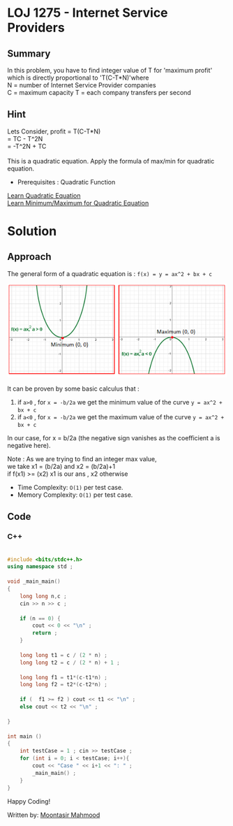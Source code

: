 # LOJ 1275 - Internet Service Providers

## Summary

In this problem, you have to find integer value of T for 'maximum profit' which is directly proportional to 'T(C-T*N)'where <br>
N = number of Internet Service Provider companies <br>
C = maximum capacity
T = each company transfers per second

## Hint

Lets Consider,
    profit  = T(C-T*N) <br>
            = TC - T^2N <br>
            = -T^2N + TC <br>
<br>
This is a quadratic equation. Apply the formula of max/min for quadratic equation.

- Prerequisites : Quadratic Function

[Learn Quadratic Equation](https://www.youtube.com/watch/VdVPg04t_6w) <br>
[Learn Minimum/Maximum for Quadratic Equation](https://www.youtube.com/watch?v=-hBk1y7-Z6I&ab_channel=AnilKumar)

# Solution
## Approach

The general form of a quadratic equation is : ` f(x) = y = ax^2 + bx + c ` <br>

<img src="graph.png" width="700">

It can be proven by some basic calculus that : <br>
1. if `a>0` ,  for `x = -b/2a` we get the minimum value of the curve `y = ax^2 + bx + c` <br>
2. if `a<0` ,  for `x = -b/2a` we get the maximum value of the curve `y = ax^2 + bx + c`

In our case,   for x = b/2a (the negative sign vanishes as the coefficient a is negative here). <br>

Note : As we are trying to find an integer max value,<br>
we take x1 = (b/2a) and x2 = (b/2a)+1 <br>
if f(x1) >= (x2) x1 is our ans , x2 otherwise

- Time Complexity: `O(1)` per test case.
- Memory Complexity: `O(1)` per test case.

## Code
### C++

```cpp

#include <bits/stdc++.h>
using namespace std ;

void _main_main()
{
    long long n,c ;
    cin >> n >> c ;

    if (n == 0) {
        cout << 0 << "\n" ;
        return ;
    }

    long long t1 = c / (2 * n) ;
    long long t2 = c / (2 * n) + 1 ;

    long long f1 = t1*(c-t1*n) ;
    long long f2 = t2*(c-t2*n) ;

    if (  f1 >= f2 ) cout << t1 << "\n" ;
    else cout << t2 << "\n" ;

}

int main ()
{
    int testCase = 1 ; cin >> testCase ;
    for (int i = 0; i < testCase; i++){
        cout << "Case " << i+1 << ": " ;
        _main_main() ;
    }
}

```

Happy Coding!

Written by: [Moontasir Mahmood](https://www.linkedin.com/in/munmud/)
